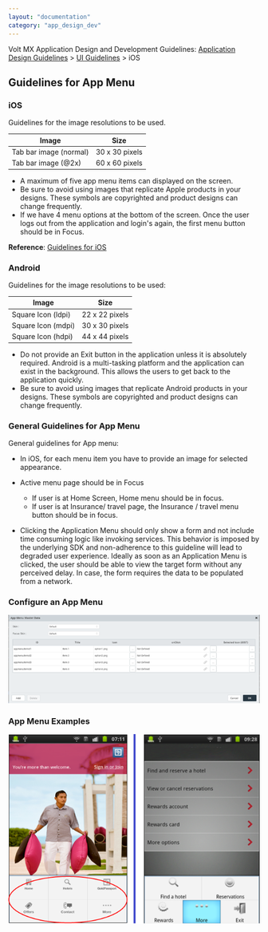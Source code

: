 ```yaml
---
layout: "documentation"
category: "app_design_dev"
---
```

                           

Volt MX  Application Design and Development Guidelines: [Application Design Guidelines](Application_Design_Guidelines_Overview.html) > [UI Guidelines](UI_Guidelines.html) > iOS

Guidelines for App Menu
-----------------------

### iOS

Guidelines for the image resolutions to be used.

  
| Image | Size |
| --- | --- |
| Tab bar image (normal) | 30 x 30 pixels |
| Tab bar image (@2x) | 60 x 60 pixels |

*   A maximum of five app menu items can displayed on the screen.
*   Be sure to avoid using images that replicate Apple products in your designs. These symbols are copyrighted and product designs can change frequently.
*   If we have 4 menu options at the bottom of the screen. Once the user logs out from the application and login's again, the first menu button should be in Focus.

**Reference**: [Guidelines for iOS](http://developer.apple.com/library/ios/)

### Android

Guidelines for the image resolutions to be used:

  
| Image | Size |
| --- | --- |
| Square Icon (ldpi) | 22 x 22 pixels |
| Square Icon (mdpi) | 30 x 30 pixels |
| Square Icon (hdpi) | 44 x 44 pixels |

*   Do not provide an Exit button in the application unless it is absolutely required. Android is a multi-tasking platform and the application can exist in the background. This allows the users to get back to the application quickly.
*   Be sure to avoid using images that replicate Android products in your designs. These symbols are copyrighted and product designs can change frequently.

### General Guidelines for App Menu

General guidelines for App menu:

*   In iOS, for each menu item you have to provide an image for selected appearance.
*   Active menu page should be in Focus
    *   If user is at Home Screen, Home menu should be in focus.
    *   If user is at Insurance/ travel page, the Insurance / travel menu button should be in focus.

*   Clicking the Application Menu should only show a form and not include time consuming logic like invoking services. This behavior is imposed by the underlying SDK and non-adherence to this guideline will lead to degraded user experience. Ideally as soon as an Application Menu is clicked, the user should be able to view the target form without any perceived delay. In case, the form requires the data to be populated from a network.

### Configure an App Menu

![](Resources/Images/Application_Menu_631x261.png)

### App Menu Examples

![](Resources/Images/App_Menu_Examples.png)
